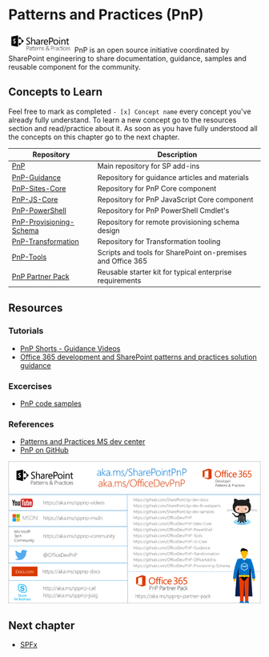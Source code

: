 # Patterns and Practices (PnP)
<img alt="PnP Logo" src="../assets/pnp-logo.png" width="128"> PnP is an open source initiative coordinated by SharePoint engineering to share documentation, guidance, samples and reusable component for the community.

## Concepts to Learn
Feel free to mark as completed `- [x] Concept name` every concept you've already fully understand. To learn a new concept go to the resources section and read/practice about it. As soon as you have fully understood all the concepts on this chapter go to the next chapter.

| Repository | Description |
| --- | --- |
| [PnP](https://github.com/OfficeDev/PnP) | Main repository for SP add-ins |
| [PnP-Guidance](https://github.com/OfficeDev/PnP-Guidance) | Repository for guidance articles and materials |
| [PnP-Sites-Core](https://github.com/OfficeDev/PnP-Sites-Core) | Repository for PnP Core component |
| [PnP-JS-Core](https://github.com/OfficeDev/PnP-JS-Core/) | Repository for PnP JavaScript Core component |
| [PnP-PowerShell](https://github.com/OfficeDev/PnP-PowerShell) | Repository for PnP PowerShell Cmdlet's |
| [PnP-Provisioning-Schema](https://github.com/OfficeDev/PnP-provisioning-schema/) | Repository for remote provisioning schema design |
| [PnP-Transformation](https://github.com/OfficeDev/PnP-Transformation) | Repository for Transformation tooling |
| [PnP-Tools](https://github.com/OfficeDev/PnP-Tools) | Scripts and tools for SharePoint on-premises and Office 365 |
| [PnP Partner Pack](https://github.com/SharePoint/PnP-Partner-Pack) | Reusable starter kit for typical enterprise requirements |

## Resources

### Tutorials
  * [PnP Shorts - Guidance Videos](https://www.youtube.com/playlist?list=PLR9nK3mnD-OXZbEvTEPxzIOMGXj_aZKJG)
  * [Office 365 development and SharePoint patterns and practices solution guidance](https://msdn.microsoft.com/en-us/pnp_articles/office-365-development-patterns-and-practices-solution-guidance)

### Excercises
  * [PnP code samples](https://dev.office.com/code-samples#?filters=Guidance)

### References
  * [Patterns and Practices MS dev center](https://dev.office.com/patterns-and-practices)
  * [PnP on GitHub](https://github.com/SharePoint/PnP)

<img alt="JS Logo" src="../assets/pnp-resources-list.png">

## Next chapter
  * [SPFx](../SPFx)